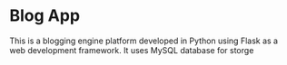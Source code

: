# Blog App

This is a blogging engine platform developed in Python using Flask as a web development framework.
It uses MySQL database for storge